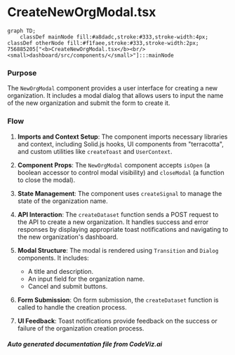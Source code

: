 # CreateNewOrgModal.tsx

```mermaid
graph TD;
    classDef mainNode fill:#a8dadc,stroke:#333,stroke-width:4px;
classDef otherNode fill:#f1faee,stroke:#333,stroke-width:2px;
756885205["<b>CreateNewOrgModal.tsx</b><br/><small>dashboard/src/components/</small>"]:::mainNode

```
### Purpose
The `NewOrgModal` component provides a user interface for creating a new organization. It includes a modal dialog that allows users to input the name of the new organization and submit the form to create it.

### Flow
1. **Imports and Context Setup**: The component imports necessary libraries and context, including Solid.js hooks, UI components from "terracotta", and custom utilities like `createToast` and `UserContext`.

2. **Component Props**: The `NewOrgModal` component accepts `isOpen` (a boolean accessor to control modal visibility) and `closeModal` (a function to close the modal).

3. **State Management**: The component uses `createSignal` to manage the state of the organization name.

4. **API Interaction**: The `createDataset` function sends a POST request to the API to create a new organization. It handles success and error responses by displaying appropriate toast notifications and navigating to the new organization's dashboard.

5. **Modal Structure**: The modal is rendered using `Transition` and `Dialog` components. It includes:
   - A title and description.
   - An input field for the organization name.
   - Cancel and submit buttons.

6. **Form Submission**: On form submission, the `createDataset` function is called to handle the creation process.

7. **UI Feedback**: Toast notifications provide feedback on the success or failure of the organization creation process.

##### Auto generated documentation file from CodeViz.ai
